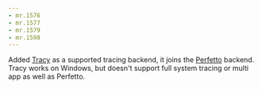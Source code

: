 ```yaml
---
- mr.1576
- mr.1577
- mr.1579
- mr.1598
---
```


Added [Tracy](https://github.com/wolfpld/tracy) as a supported tracing backend,
it joins the [Perfetto](https://perfetto.dev/) backend. Tracy works on Windows,
but doesn't support full system tracing or multi app as well as Perfetto.
